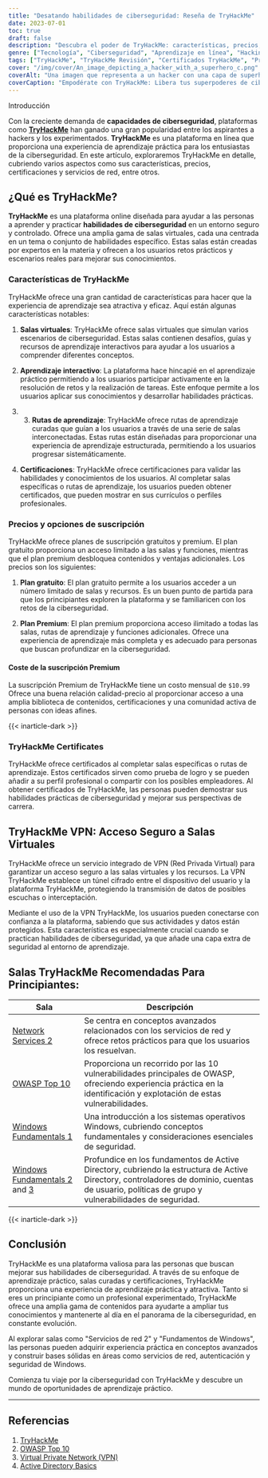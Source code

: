 ```yaml
---
title: "Desatando habilidades de ciberseguridad: Reseña de TryHackMe"
date: 2023-07-01
toc: true
draft: false
description: "Descubra el poder de TryHackMe: características, precios, certificaciones, servicios de red y mucho más, lo que le permitirá dominar las habilidades de ciberseguridad."
genre: ["Tecnología", "Ciberseguridad", "Aprendizaje en línea", "Hacking ético", "Seguridad de las redes", "Laboratorios virtuales", "Certificaciones", "Rutas de aprendizaje", "Experiencia práctica", "TryHackMe Revisión"]
tags: ["TryHackMe", "TryHackMe Revisión", "Certificados TryHackMe", "Precios de TryHackMe", "TryHackMe Servicios de Red 2", "Suscripción a TryHackMe", "Evasión de autenticación de TryHackMe", "Inclusión de archivos TryHackMe", "Recorrido TryHackMe OWASP Top 10", "TryHackMe VPN", "TryHackMe Fundamentos de Windows 1", "TryHackMe Directorio Activo", "Fundamentos de Active Directory de TryHackMe", "TryHackMe Respuestas", "TryHackMe Fundamentos de Linux Parte 3", "Logotipo de TryHackMe", "TryHackMe Mitre", "TryHackMe Splunk", "Inyección SQL en TryHackMe", "Soporte TryHackMe", "Herramientas de inteligencia sobre amenazas TryHackMe", "Vulnerabilidades de carga de TryHackMe", "TryHackMe Caminar una aplicación", "TryHackMe Fundamentos de Windows 2", "TryHackMe Fundamentos de Windows 3", "TryHackMe Azul", "Tutorial de TryHackMe Blue"]
cover: "/img/cover/An_image_depicting_a_hacker_with_a_superhero_c.png"
coverAlt: "Una imagen que representa a un hacker con una capa de superhéroe, simbolizando el empoderamiento obtenido a través de la formación en ciberseguridad de TryHackMe."
coverCaption: "Empodérate con TryHackMe: Libera tus superpoderes de ciberseguridad"
---
```

 Introducción

Con la creciente demanda de **capacidades de ciberseguridad**, plataformas como [**TryHackMe**](https://tryhackme.com/) han ganado una gran popularidad entre los aspirantes a hackers y los experimentados. **TryHackMe** es una plataforma en línea que proporciona una experiencia de aprendizaje práctica para los entusiastas de la ciberseguridad. En este artículo, exploraremos TryHackMe en detalle, cubriendo varios aspectos como sus características, precios, certificaciones y servicios de red, entre otros.

## ¿Qué es TryHackMe?

**TryHackMe** es una plataforma online diseñada para ayudar a las personas a aprender y practicar **habilidades de ciberseguridad** en un entorno seguro y controlado. Ofrece una amplia gama de salas virtuales, cada una centrada en un tema o conjunto de habilidades específico. Estas salas están creadas por expertos en la materia y ofrecen a los usuarios retos prácticos y escenarios reales para mejorar sus conocimientos.

### Características de TryHackMe

TryHackMe ofrece una gran cantidad de características para hacer que la experiencia de aprendizaje sea atractiva y eficaz. Aquí están algunas características notables:

1. **Salas virtuales**: TryHackMe ofrece salas virtuales que simulan varios escenarios de ciberseguridad. Estas salas contienen desafíos, guías y recursos de aprendizaje interactivos para ayudar a los usuarios a comprender diferentes conceptos.

2. **Aprendizaje interactivo**: La plataforma hace hincapié en el aprendizaje práctico permitiendo a los usuarios participar activamente en la resolución de retos y la realización de tareas. Este enfoque permite a los usuarios aplicar sus conocimientos y desarrollar habilidades prácticas.

3. 3. **Rutas de aprendizaje**: TryHackMe ofrece rutas de aprendizaje curadas que guían a los usuarios a través de una serie de salas interconectadas. Estas rutas están diseñadas para proporcionar una experiencia de aprendizaje estructurada, permitiendo a los usuarios progresar sistemáticamente.

4. **Certificaciones**: TryHackMe ofrece certificaciones para validar las habilidades y conocimientos de los usuarios. Al completar salas específicas o rutas de aprendizaje, los usuarios pueden obtener certificados, que pueden mostrar en sus currículos o perfiles profesionales.

### Precios y opciones de suscripción

TryHackMe ofrece planes de suscripción gratuitos y premium. El plan gratuito proporciona un acceso limitado a las salas y funciones, mientras que el plan premium desbloquea contenidos y ventajas adicionales. Los precios son los siguientes:

1. **Plan gratuito**: El plan gratuito permite a los usuarios acceder a un número limitado de salas y recursos. Es un buen punto de partida para que los principiantes exploren la plataforma y se familiaricen con los retos de la ciberseguridad.

2. **Plan Premium**: El plan premium proporciona acceso ilimitado a todas las salas, rutas de aprendizaje y funciones adicionales. Ofrece una experiencia de aprendizaje más completa y es adecuado para personas que buscan profundizar en la ciberseguridad.

#### Coste de la suscripción Premium

La suscripción Premium de TryHackMe tiene un costo mensual de `$10.99` Ofrece una buena relación calidad-precio al proporcionar acceso a una amplia biblioteca de contenidos, certificaciones y una comunidad activa de personas con ideas afines.

{{< inarticle-dark >}}

### TryHackMe Certificates

TryHackMe ofrece certificados al completar salas específicas o rutas de aprendizaje. Estos certificados sirven como prueba de logro y se pueden añadir a su perfil profesional o compartir con los posibles empleadores. Al obtener certificados de TryHackMe, las personas pueden demostrar sus habilidades prácticas de ciberseguridad y mejorar sus perspectivas de carrera.

## TryHackMe VPN: Acceso Seguro a Salas Virtuales

TryHackMe ofrece un servicio integrado de VPN (Red Privada Virtual) para garantizar un acceso seguro a las salas virtuales y los recursos. La VPN TryHackMe establece un túnel cifrado entre el dispositivo del usuario y la plataforma TryHackMe, protegiendo la transmisión de datos de posibles escuchas o interceptación.

Mediante el uso de la VPN TryHackMe, los usuarios pueden conectarse con confianza a la plataforma, sabiendo que sus actividades y datos están protegidos. Esta característica es especialmente crucial cuando se practican habilidades de ciberseguridad, ya que añade una capa extra de seguridad al entorno de aprendizaje.

## Salas TryHackMe Recomendadas Para Principiantes:

| Sala | Descripción |
|------------------------------------|------------------------------------------------------------------------------------------------------------------------------------------|
| [Network Services 2 ](https://tryhackme.com/room/networkservices2)                | Se centra en conceptos avanzados relacionados con los servicios de red y ofrece retos prácticos para que los usuarios los resuelvan.                             |
| [OWASP Top 10](https://tryhackme.com/room/owasptop102021)           | Proporciona un recorrido por las 10 vulnerabilidades principales de OWASP, ofreciendo experiencia práctica en la identificación y explotación de estas vulnerabilidades. | |
| [Windows Fundamentals 1  ](https://tryhackme.com/room/windowsfundamentals1xbx)           | Una introducción a los sistemas operativos Windows, cubriendo conceptos fundamentales y consideraciones esenciales de seguridad.                       |
| [Windows Fundamentals 2](https://tryhackme.com/room/windowsfundamentals2x0x) and [3](https://tryhackme.com/room/windowsfundamentals3xzx)       | Profundice en los fundamentos de Active Directory, cubriendo la estructura de Active Directory, controladores de dominio, cuentas de usuario, políticas de grupo y vulnerabilidades de seguridad.                    |


{{< inarticle-dark >}}

## Conclusión

TryHackMe es una plataforma valiosa para las personas que buscan mejorar sus habilidades de ciberseguridad. A través de su enfoque de aprendizaje práctico, salas curadas y certificaciones, TryHackMe proporciona una experiencia de aprendizaje práctica y atractiva. Tanto si eres un principiante como un profesional experimentado, TryHackMe ofrece una amplia gama de contenidos para ayudarte a ampliar tus conocimientos y mantenerte al día en el panorama de la ciberseguridad, en constante evolución.

Al explorar salas como "Servicios de red 2" y "Fundamentos de Windows", las personas pueden adquirir experiencia práctica en conceptos avanzados y construir bases sólidas en áreas como servicios de red, autenticación y seguridad de Windows.

Comienza tu viaje por la ciberseguridad con TryHackMe y descubre un mundo de oportunidades de aprendizaje práctico.

______

## Referencias

1. [TryHackMe](https://tryhackme.com)
2. [OWASP Top 10](https://owasp.org/www-project-top-ten/)
3. [Virtual Private Network (VPN)](https://en.wikipedia.org/wiki/Virtual_private_network)
4. [Active Directory Basics](https://docs.microsoft.com/en-us/windows-server/identity/ad-ds/get-started/virtual-dc/active-directory-domain-services-overview)

